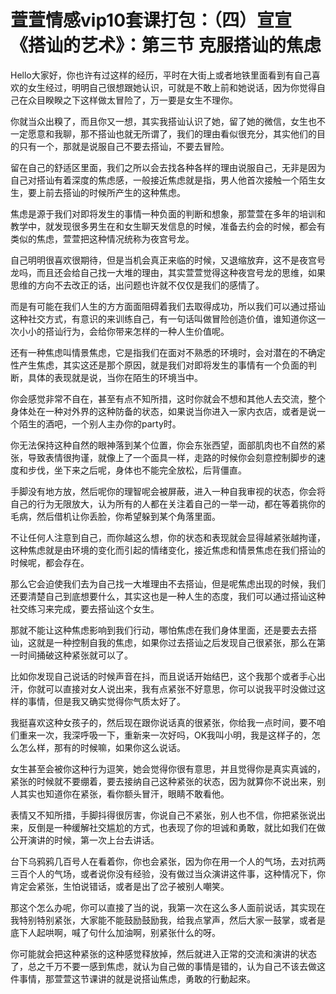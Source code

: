 # 萱萱情感vip10套课打包：（四）宣宣《搭讪的艺术》：第三节  克服搭讪的焦虑

Hello大家好，你也许有过这样的经历，平时在大街上或者地铁里面看到有自己喜欢的女生经过，明明自己很想跟她认识，可就是不敢上前和她说话，因为你觉得自己在众目睽睽之下这样做太冒险了，万一要是女生不理你。

你就当众出糗了，而且你又一想，其实我搭讪认识了她，留了她的微信，女生也不一定愿意和我聊，那不搭讪也就无所谓了，我们的理由看似很充分，其实他们的目的只有一个，那就是说服自己不要去搭讪，不要去冒险。

留在自己的舒适区里面，我们之所以会去找各种各样的理由说服自己，无非是因为自己对搭讪有着深度的焦虑感，一般接近焦虑就是指，男人他首次接触一个陌生女生，要上前去搭讪的时候所产生的这种焦虑。

焦虑是源于我们对即将发生的事情一种负面的判断和想象，那萱萱在多年的培训和教学中，就发现很多男生在和女生聊天发信息的时候，准备去约会的时候，都会有类似的焦虑，萱萱把这种情况统称为夜宫号龙。

自己明明很喜欢很期待，但是当机会真正来临的时候，又退缩放弃，这不是夜宫号龙吗，而且还会给自己找一大堆的理由，其实萱萱觉得这种夜宫号龙的思维，如果思维的方向不去改正的话，出问题也许就不仅仅是我们的感情了。

而是有可能在我们人生的方方面面阻碍着我们去取得成功，所以我们可以通过搭讪这种社交方式，有意识的来训练自己，有一句话叫做冒险创造价值，谁知道你这一次小小的搭讪行为，会给你带来怎样的一种人生价值呢。

还有一种焦虑叫情景焦虑，它是指我们在面对不熟悉的环境时，会对潜在的不确定性产生焦虑，其实这还是那个原因，就是我们对即将发生的事情有一个负面的判断，具体的表现就是说，当你在陌生的环境当中。

你会感觉非常不自在，甚至有点不知所措，这时你就会不想和其他人去交流，整个身体处在一种对外界的这种防备的状态，如果说当你进入一家内衣店，或者是说一个陌生的酒吧，一个别人主办你的party时。

你无法保持这种自然的眼神落到某个位置，你会东张西望，面部肌肉也不自然的紧张，导致表情很拘谨，就像上了一个面具一样，走路的时候你会刻意控制脚步的速度和步伐，坐下来之后呢，身体也不能完全放松，后背僵直。

手脚没有地方放，然后呢你的理智呢会被屏蔽，进入一种自我审视的状态，你会将自己的行为无限放大，认为所有的人都在关注着自己的一举一动，都在等着挑你的毛病，然后借机让你丢脸，你希望躲到某个角落里面。

不让任何人注意到自己，而你越这么想，你的状态和表现就会显得越紧张越拘谨，这种焦虑就是由环境的变化而引起的情绪变化，接近焦虑和情景焦虑在我们搭讪的时候呢，都会存在。

那么它会迫使我们去为自己找一大堆理由不去搭讪，但是呢焦虑出现的时候，我们还要清楚自己到底想要什么，其实这也是一种人生的态度，我们可以通过搭讪这种社交练习来完成，要去搭讪这个女生。

那就不能让这种焦虑影响到我们行动，哪怕焦虑在我们身体里面，还是要去去搭讪，这就是一种控制自我的焦虑，如果你过去搭讪之后发现自己很紧张，那么在第一时间捅破这种紧张就可以了。

比如你发现自己说话的时候声音在抖，而且说话开始结巴，这个我那个或者手心出汗，你就可以直接对女人说出来，我有点紧张不好意思，你可以说我平时没做过这样的事情，但是我又确实觉得你气质太好了。

我挺喜欢这种女孩子的，然后现在跟你说话真的很紧张，你给我一点时间，要不咱们重来一次，我深呼吸一下，重新来一次好吗，OK我叫小明，我是这样子的，怎么怎么样，那有的时候嘛，如果你这么说话。

女生甚至会被你这种行为逗笑，她会觉得你很有意思，并且觉得你是真实真诚的，紧张的时候就不要绷着，要去接纳自己这种紧张的状态，因为就算你不说出来，别人其实也知道你在紧张，看你额头冒汗，眼睛不敢看他。

表情又不知所措，手脚抖得很厉害，你说自己不紧张，别人也不信，你把紧张说出来，反倒是一种缓解社交尴尬的方式，也表现了你的坦诚和勇敢，就比如我们在做公开演讲的时候，第一次上台去讲话。

台下乌鸦鸦几百号人在看着你，你也会紧张，因为你在用一个人的气场，去对抗两三百个人的气场，或者说你没有经验，没有做过当众演讲这件事，这种情况下，你肯定会紧张，生怕说错话，或者是出了岔子被别人嘲笑。

那这个怎么办呢，你可以直接了当的说，我第一次在这么多人面前说话，其实现在我特别特别紧张，大家能不能鼓励鼓励我，给我点掌声，然后大家一鼓掌，或者是底下人起哄啊，喊了句什么加油啊，别紧张什么的呀。

你可能就会把这种紧张的这种感觉释放掉，然后就进入正常的交流和演讲的状态了，总之千万不要一感到焦虑，就认为自己做的事情是错的，认为自己不该去做这件事情，那萱萱这节课讲的就是说搭讪焦虑，勇敢的行動起來。

